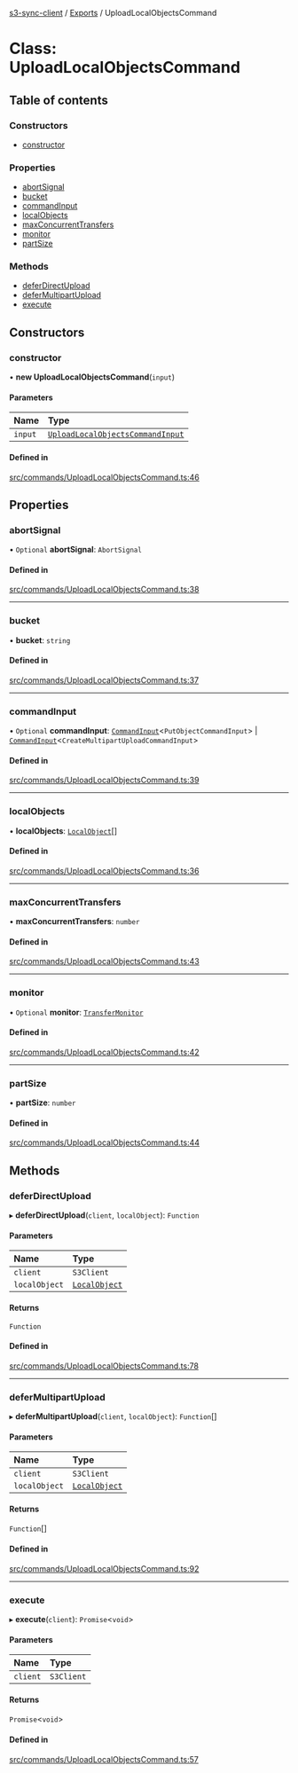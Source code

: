 [s3-sync-client](../README.md) / [Exports](../modules.md) / UploadLocalObjectsCommand

# Class: UploadLocalObjectsCommand

## Table of contents

### Constructors

- [constructor](UploadLocalObjectsCommand.md#constructor)

### Properties

- [abortSignal](UploadLocalObjectsCommand.md#abortsignal)
- [bucket](UploadLocalObjectsCommand.md#bucket)
- [commandInput](UploadLocalObjectsCommand.md#commandinput)
- [localObjects](UploadLocalObjectsCommand.md#localobjects)
- [maxConcurrentTransfers](UploadLocalObjectsCommand.md#maxconcurrenttransfers)
- [monitor](UploadLocalObjectsCommand.md#monitor)
- [partSize](UploadLocalObjectsCommand.md#partsize)

### Methods

- [deferDirectUpload](UploadLocalObjectsCommand.md#deferdirectupload)
- [deferMultipartUpload](UploadLocalObjectsCommand.md#defermultipartupload)
- [execute](UploadLocalObjectsCommand.md#execute)

## Constructors

### constructor

• **new UploadLocalObjectsCommand**(`input`)

#### Parameters

| Name | Type |
| :------ | :------ |
| `input` | [`UploadLocalObjectsCommandInput`](../modules.md#uploadlocalobjectscommandinput) |

#### Defined in

[src/commands/UploadLocalObjectsCommand.ts:46](https://github.com/jeanbmar/s3-sync-client/blob/8c597d9/src/commands/UploadLocalObjectsCommand.ts#L46)

## Properties

### abortSignal

• `Optional` **abortSignal**: `AbortSignal`

#### Defined in

[src/commands/UploadLocalObjectsCommand.ts:38](https://github.com/jeanbmar/s3-sync-client/blob/8c597d9/src/commands/UploadLocalObjectsCommand.ts#L38)

___

### bucket

• **bucket**: `string`

#### Defined in

[src/commands/UploadLocalObjectsCommand.ts:37](https://github.com/jeanbmar/s3-sync-client/blob/8c597d9/src/commands/UploadLocalObjectsCommand.ts#L37)

___

### commandInput

• `Optional` **commandInput**: [`CommandInput`](../modules.md#commandinput)<`PutObjectCommandInput`\> \| [`CommandInput`](../modules.md#commandinput)<`CreateMultipartUploadCommandInput`\>

#### Defined in

[src/commands/UploadLocalObjectsCommand.ts:39](https://github.com/jeanbmar/s3-sync-client/blob/8c597d9/src/commands/UploadLocalObjectsCommand.ts#L39)

___

### localObjects

• **localObjects**: [`LocalObject`](LocalObject.md)[]

#### Defined in

[src/commands/UploadLocalObjectsCommand.ts:36](https://github.com/jeanbmar/s3-sync-client/blob/8c597d9/src/commands/UploadLocalObjectsCommand.ts#L36)

___

### maxConcurrentTransfers

• **maxConcurrentTransfers**: `number`

#### Defined in

[src/commands/UploadLocalObjectsCommand.ts:43](https://github.com/jeanbmar/s3-sync-client/blob/8c597d9/src/commands/UploadLocalObjectsCommand.ts#L43)

___

### monitor

• `Optional` **monitor**: [`TransferMonitor`](TransferMonitor.md)

#### Defined in

[src/commands/UploadLocalObjectsCommand.ts:42](https://github.com/jeanbmar/s3-sync-client/blob/8c597d9/src/commands/UploadLocalObjectsCommand.ts#L42)

___

### partSize

• **partSize**: `number`

#### Defined in

[src/commands/UploadLocalObjectsCommand.ts:44](https://github.com/jeanbmar/s3-sync-client/blob/8c597d9/src/commands/UploadLocalObjectsCommand.ts#L44)

## Methods

### deferDirectUpload

▸ **deferDirectUpload**(`client`, `localObject`): `Function`

#### Parameters

| Name | Type |
| :------ | :------ |
| `client` | `S3Client` |
| `localObject` | [`LocalObject`](LocalObject.md) |

#### Returns

`Function`

#### Defined in

[src/commands/UploadLocalObjectsCommand.ts:78](https://github.com/jeanbmar/s3-sync-client/blob/8c597d9/src/commands/UploadLocalObjectsCommand.ts#L78)

___

### deferMultipartUpload

▸ **deferMultipartUpload**(`client`, `localObject`): `Function`[]

#### Parameters

| Name | Type |
| :------ | :------ |
| `client` | `S3Client` |
| `localObject` | [`LocalObject`](LocalObject.md) |

#### Returns

`Function`[]

#### Defined in

[src/commands/UploadLocalObjectsCommand.ts:92](https://github.com/jeanbmar/s3-sync-client/blob/8c597d9/src/commands/UploadLocalObjectsCommand.ts#L92)

___

### execute

▸ **execute**(`client`): `Promise`<`void`\>

#### Parameters

| Name | Type |
| :------ | :------ |
| `client` | `S3Client` |

#### Returns

`Promise`<`void`\>

#### Defined in

[src/commands/UploadLocalObjectsCommand.ts:57](https://github.com/jeanbmar/s3-sync-client/blob/8c597d9/src/commands/UploadLocalObjectsCommand.ts#L57)
